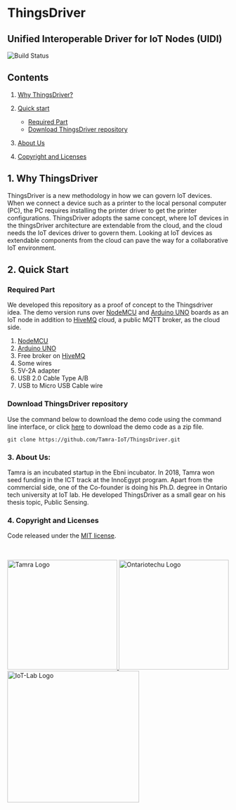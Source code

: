 # ThingsDriver

## Unified Interoperable Driver for IoT Nodes (UIDI)


![Build Status](https://travis-ci.org/joemccann/dillinger.svg?branch=master)

## Contents
 1. [Why ThingsDriver?](#1-why-thingsdriver)
 2. [Quick start](#2-quick-start)
    - [Required Part](#required-part)
    - [Download ThingsDriver repository](#download-thingsdriver-repository)

 4. [About Us](#3-about-us)
 5. [Copyright and Licenses](#4-copyright-and-licenses)

## 1. Why ThingsDriver
ThingsDriver is a new methodology in how we can govern IoT devices. When we connect a device such as a printer to the local personal computer (PC), the PC requires installing the printer driver to get the printer configurations. ThingsDriver adopts the same concept, where IoT devices in the thingsDriver architecture are extendable from the cloud, and the cloud needs the IoT devices driver to govern them. Looking at IoT devices as extendable components from the cloud can pave the way for a collaborative IoT environment.

## 2. Quick Start
 ### Required Part
 We developed this repository as a proof of concept to the Thingsdriver idea. The demo version runs over [NodeMCU](https://www.nodemcu.com/index_en.html) and [Arduino UNO](https://docs.arduino.cc/hardware/uno-rev3) boards as an IoT node in addition to [HiveMQ](https://www.hivemq.com/) cloud, a public MQTT broker, as the cloud side.
 1. [NodeMCU](https://www.nodemcu.com/index_en.html) 
 2. [Arduino UNO](https://docs.arduino.cc/hardware/uno-rev3) 
 3. Free broker on [HiveMQ](https://www.hivemq.com/)
 4. Some wires
 5. 5V-2A adapter
 6. USB 2.0 Cable Type A/B
 7. USB to Micro USB Cable wire
 ### Download ThingsDriver repository 
 Use the command below to download the demo code using the command line interface, or click [here](https://github.com/Tamra-IoT/ThingsDriver/archive/refs/heads/main.zip) to download the demo code as a zip file.

```
git clone https://github.com/Tamra-IoT/ThingsDriver.git
```
 

### 3. About Us:
Tamra is an incubated startup in the Ebni incubator. In 2018, Tamra won seed funding in the ICT track at the InnoEgypt program. Apart from the commercial side, one of the Co-founder is doing his Ph.D. degree in Ontario tech university at IoT lab. He developed ThingsDriver as a small gear on his thesis topic, Public Sensing.


 
### 4. Copyright and Licenses

Code released under the [MIT license](LICENSE).

## 
</br>
<a href="https://tamra-iot.com/">
<img src="https://elewah.github.io/Tamra/logos/logo-horizontal.png" width="250" alt="Tamra Logo" title="Tamra">
</a>
<a href="https://ontariotechu.ca/">
<img src="https://elewah.github.io/Tamra/logos/ontariotechu-log.jpg"  alt="Ontariotechu Logo"  width="250">
</a>
<a href="https://iotresearchlab.ca/">
<img src="https://elewah.github.io/Tamra/logos/IoT-lab.png" width="300" alt="IoT-Lab Logo" title="IoT Lab">
</a>

